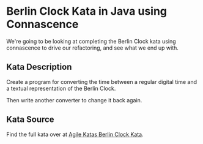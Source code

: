 # Berlin Clock Kata in Java using Connascence
We're going to be looking at completing the Berlin Clock kata using connascence to drive our refactoring, and see what we end up with.

## Kata Description
Create a program for converting the time between a regular digital time and a textual representation of the Berlin Clock.

Then write another converter to change it back again.

## Kata Source
Find the full kata over at [Agile Katas Berlin Clock Kata](http://agilekatas.co.uk/katas/BerlinClock-Kata).
